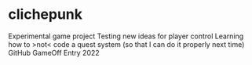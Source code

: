 # clichepunk
Experimental game project
Testing new ideas for player control
Learning how to >not< code a quest system (so that I can do it properly next time)
GitHub GameOff Entry 2022
